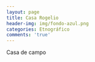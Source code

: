 ```yaml
---
layout: page
title: Casa Rogelio
header-img: img/fondo-azul.png
categories: Etnográfico
comments: 'true'
---
```



Casa de campo

<div class="photos">
</div>
